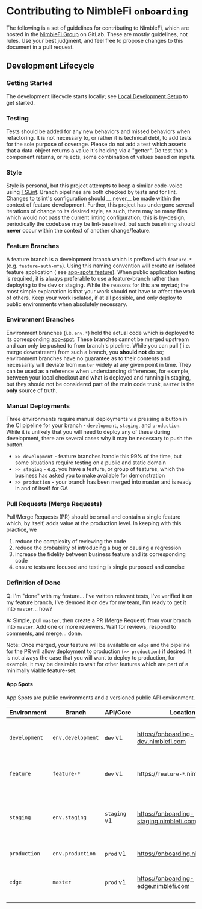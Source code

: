 # Contributing to NimbleFi `onboarding`

The following is a set of guidelines for contributing to NimbleFi, which are hosted in the [NimbleFi Group](https://gitlab.com/nimblefi) on GitLab. These are mostly guidelines, not rules. Use your best judgment, and feel free to propose changes to this document in a pull request.

## Development Lifecycle

### Getting Started

The development lifecycle starts locally; see  [Local Development Setup](https://gitlab.com/nimblefi/nimble-onboarding-new#local-development-setup)
to get started.

### Testing

Tests should be added for any new behaviors and missed behaviors when refactoring. It is not necessary to, or rather it is technical debt, to add tests for the sole purpose of coverage. Please do not add a test which asserts that a data-object returns a value it's holding via a "getter". Do test that a component returns, or rejects, some combination of values based on inputs.

### Style

Style is personal, but this project attempts to keep a similar code-voice using [TSLint](https://palantir.github.io/tslint/). Branch pipelines are both checked by tests and for lint. Changes to tslint's configuration should __
never__ be made within the context of feature development. Further, this project has undergone several iterations of change to its desired style, as such, there may be many files which would not pass the current linting configuration; this is by-design, periodically the codebase may be lint-baselined, but such baselining should __never__ occur within the context of another change/feature.

### Feature Branches

A feature branch is a development branch which is prefixed with `feature-*`
(e.g. `feature-auth-mfa`). Using this naming convention will create an isolated feature application
(
see [app-spots:feature](#app-spots)). When public application testing is required, it is always preferable to use a feature-branch rather than deploying to the dev or staging. While the reasons for this are myriad; the most simple explanation is that your work should not have to affect the work of others. Keep your work isolated, if at all possible, and only deploy to public environments when absolutely necessary.

### Environment Branches

Environment branches (i.e. `env.*`) hold the actual code which is deployed to its corresponding [app-spot](#app-spots). These branches cannot be merged upstream and can only be pushed to from branch's pipeline. While you can pull (
i.e. merge downstream) from such a branch, you __should not__ do so; environment branches have no guarantee as to their contents and necessarily will deviate from `master` widely at any given point in time. They can be used as a reference when understanding differences, for example, between your local checkout and what is deployed and running in staging, but they should not be considered part of the main code trunk, `master` is the __only__ source of truth.

### Manual Deployments

Three environments require manual deployments via pressing a button in the CI pipeline for your branch - `development`, `staging`, and `production`. While it is unlikely that you will need to deploy any of these during development, there are several cases why it may be necessary to push the button.

- `>> development` - feature branches handle this 99% of the time, but some situations require testing on a public and static domain
- `>> staging` - e.g. you have a feature, or group of features, which the business has asked you to make available for demonstration
- `>> production` - your branch has been merged into master and is ready in and of itself for GA

### Pull Requests (Merge Requests)

Pull/Merge Requests (PR) should be small and contain a single feature which, by itself, adds value at the production level. In keeping with this practice, we

1) reduce the complexity of reviewing the code
2) reduce the probability of introducing a bug or causing a regression
3) increase the fidelity between business feature and its corresponding code
4) ensure tests are focused and testing is single purposed and concise

### Definition of Done

Q: I'm "done" with my feature... I've written relevant tests, I've verified it on my feature branch, I've demoed it on dev for my team, I'm ready to get it into `master`... how?

A: Simple, pull `master`, then create a PR (Merge Request) from your branch into `master`. Add one or more reviewers. Wait for reviews, respond to comments, and merge... done.

Note: Once merged, your feature will be available on `edge` and the pipeline for the PR will allow deployment to production (`>> production`) if desired. It is not always the case that you will want to deploy to production, for example, it may be desirable to wait for other features which are part of a minimally viable feature-set.

#### App Spots

App Spots are public environments and a versioned public API environment.

| Environment   | Branch            | API/Core     | Location                                | Description                                                   |
|---------------|-------------------|--------------|-----------------------------------------|---------------------------------------------------------------|
| `development` | `env.development` | `dev` v1     | https://onboarding-dev.nimblefi.com     | sanity checking and intra-dev-team demos                      |
| `feature`     | `feature-*`       | `dev` v1     | https://`feature-*`.nimblefi.com        | isolated public feature testing                               |
| `staging`     | `env.staging`     | `staging` v1 | https://onboarding-staging.nimblefi.com | demo, acceptance, and pre-production feature bundled releases |
| `production`  | `env.production`  | `prod` v1    | https://onboarding.nimblefi.com         | general availability                                          |
| `edge`        | `master`          | `prod` v1    | https://onboarding-edge.nimblefi.com    | general availability for pre-production features              |

